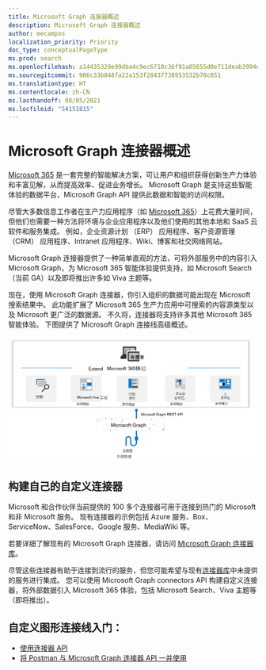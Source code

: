 ```yaml
---
title: Microsoft Graph 连接器概述
description: Microsoft Graph 连接器概述
author: mecampos
localization_priority: Priority
doc_type: conceptualPageType
ms.prod: search
ms.openlocfilehash: a14435329e99dba4c9ec6710c36f91a05655d0e711deab3994e58d18e853253b
ms.sourcegitcommit: 986c33b848fa22a153f28437738953532b78c051
ms.translationtype: HT
ms.contentlocale: zh-CN
ms.lasthandoff: 08/05/2021
ms.locfileid: "54151815"
---
```

# <a name="microsoft-graph-connectors-overview"></a>Microsoft Graph 连接器概述

[Microsoft 365](https://www.microsoft.com/microsoft-365) 是一套完整的智能解决方案，可让用户和组织获得创新生产力体验和丰富见解，从而提高效率、促进业务增长。 Microsoft Graph 是支持这些智能体验的数据平台，Microsoft Graph API 提供此数据和智能的访问权限。

尽管大多数信息工作者在生产力应用程序（如 [Microsoft 365](https://www.microsoft.com/microsoft-365)）上花费大量时间，但他们也需要一种方法将环境与企业应用程序以及他们使用的其他本地和 SaaS 云软件和服务集成。 例如，企业资源计划 （ERP） 应用程序、客户资源管理 （CRM） 应用程序、Intranet 应用程序、Wiki、博客和社交网络网站。

Microsoft Graph 连接器提供了一种简单直观的方法，可将外部服务中的内容引入 Microsoft Graph，为 Microsoft 365 智能体验提供支持，如 Microsoft Search（当前 GA）以及即将推出许多如 Viva 主题等。

现在，使用 Microsoft Graph 连接器，你引入组织的数据可能出现在 Microsoft 搜索结果中。 此功能扩展了 Microsoft 365 生产力应用中可搜索的内容源类型以及 Microsoft 更广泛的数据源。 不久将，连接器将支持许多其他 Microsoft 365 智能体验。
下图提供了 Microsoft Graph 连接线高级概述。

<!---Insert image reference here --->
<!---       ![Select the Microsoft Graph permissions](./images/application-saml-sso-configure-api/set-permissions.png) --->
![图像显示正使用连接线将数据引入 Microsoft Graph](./images/connectors-images/overview.png)

## <a name="build-your-own-custom-connector"></a>构建自己的自定义连接器

Microsoft 和合作伙伴当前提供的 100 多个连接器可用于连接到热门的 Microsoft 和非 Microsoft 服务。 现有连接器的示例包括 Azure 服务、Box、ServiceNow、SalesForce、Google 服务、MediaWiki 等。

若要详细了解现有的 Microsoft Graph 连接器，请访问 [Microsoft Graph 连接器库](/microsoftsearch/connectors-gallery)。

尽管这些连接器有助于连接到流行的服务，但您可能希望与现有[连接器库](/microsoftsearch/connectors-gallery)中未提供的服务进行集成。 您可以使用 Microsoft Graph connectors API 构建自定义连接器，将外部数据引入 Microsoft 365 体验，包括 Microsoft Search、Viva 主题等（即将推出）。

## <a name="get-started-with-custom-graph-connectors"></a>自定义图形连接线入门：
* [使用连接器 API](connecting-external-content-connectors-api-overview.md)
* [将 Postman 与 Microsoft Graph 连接器 API 一并使用](connecting-external-content-connectors-api-postman.md)
<!---**(Articles coming next)**
* [Build your first custom connector with Microsoft Graph]()
--->

